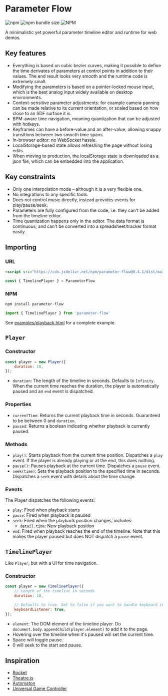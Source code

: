 # Parameter Flow

![npm](https://img.shields.io/npm/v/parameter-flow)
![npm bundle size](https://img.shields.io/bundlephobia/min/parameter-flow)
![NPM](https://img.shields.io/npm/l/parameter-flow)

A minimalistic yet powerful parameter timeline editor and runtime for web demos.

## Key features
- Everything is based on cubic bezier curves, making it possible to define the time derivates of parameters at control points in addition to their values. The end result looks very smooth and the runtime code is extremely small.
- Modifying the parameters is based on a pointer-locked mouse input, which is the best analog input widely available on desktop environments.
- Context-sensitive parameter adjustments: for example camera panning can be made relative to its current orientation, or scaled based on how close to an SDF surface it is.
- BPM-aware time navigation, meaning quantization that can be adjusted with hotkeys.
- Keyframes can have a before-value and an after-value, allowing snappy transitions between two smooth time spans.
- In-browser editor: no WebSocket hassle.
- LocalStorage-based state allows refreshing the page without losing edits.
- When moving to production, the localStorage state is downloaded as a json file, which can be embedded into the application.

## Key constraints
- Only one interpolation mode – although it is a very flexible one.
- No integrations to any specific tools.
- Does not control music directly, instead provides events for play/pause/seek.
- Parameters are fully configured from the code, i.e. they can't be added from the timeline editor.
- Time quantization happens only in the editor. The data format is continuous, and can't be converted into a spreadsheet/tracker format easily.

## Importing

### URL

```html
<script src="https://cdn.jsdelivr.net/npm/parameter-flow@0.4.1/dist/main.js"></script>
```

```javascript
const { TimelinePlayer } = ParameterFlow
```

### NPM
```sh
npm install parameter-flow
```

```javascript
import { TimelinePlayer } from 'parameter-flow'
```

See [examples/playback.html](examples/playback.html) for a complete example.

## `Player`

### Constructor
```javascript
const player = new Player({
    duration: 10,
});
```

- `duration`: The length of the timeline in seconds. Defaults to `Infinity`. When the current time reaches the duration, the player is automatically paused and an `end` event is dispatched.

### Properties
- `currentTime`: Returns the current playback time in seconds. Guaranteed to be between 0 and `duration`.
- `paused`: Returns a boolean indicating whether playback is currently paused.

### Methods
- `play()`: Starts playback from the current time position. Dispatches a `play` event. If the player is already playing or at the end, this does nothing.
- `pause()`: Pauses playback at the current time. Dispatches a `pause` event.
- `seek(time)`: Sets the playback position to the specified time in seconds. Dispatches a `seek` event with details about the time change.

### Events
The Player dispatches the following events:
- `play`: Fired when playback starts
- `pause`: Fired when playback is paused
- `seek`: Fired when the playback position changes, includes:
  - `detail.time`: New playback position
- `end`: Fired when playback reaches the end of the timeline. Note that this makes the player paused but does NOT dispatch a `pause` event.

## `TimelinePlayer`
Like `Player`, but with a UI for time navigation.

### Constructor
```javascript
const player = new TimelinePlayer({
    // Length of the timeline in seconds
    duration: 10,

    // Defaults to true. Set to false if you want to handle keyboard input yourself
    keyboardListener: true,
});
```

- `element`: The DOM element of the timeline player. Do `document.body.appendChild(player.element)` to add it to the page.
- Hovering over the timeline when it's paused will set the current time.
- Space will toggle pause.
- 0 will seek to the start and pause.

## Inspiration
- [Rocket](https://github.com/rocket/rocket)
- [Theatre.js](https://github.com/theatre-js/theatre)
- [Automaton](https://github.com/0b5vr/automaton)
- [Universal Game Controller](https://github.com/felixbade/universal-game-controller)